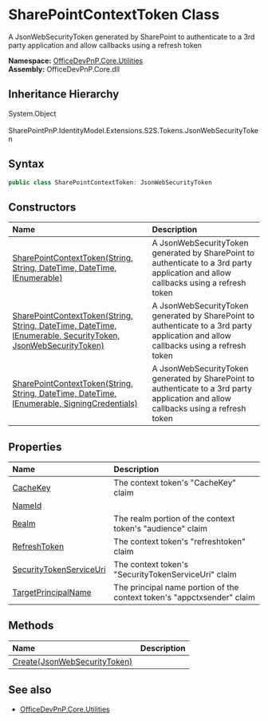 # SharePointContextToken Class
 A JsonWebSecurityToken generated by SharePoint to authenticate to a 3rd party application and allow callbacks using a refresh token   

**Namespace:** [OfficeDevPnP.Core.Utilities](OfficeDevPnP.Core.Utilities.md)  
**Assembly:** OfficeDevPnP.Core.dll  
## Inheritance Hierarchy
System.Object  
&ensp;SharePointPnP.IdentityModel.Extensions.S2S.Tokens.JsonWebSecurityToken  
## Syntax
```C#
public class SharePointContextToken: JsonWebSecurityToken
```
## Constructors
|**Name**|**Description**|
|:-----|:-----|
| [SharePointContextToken(String, String, DateTime, DateTime, IEnumerable<JsonWebTokenClaim>)](OfficeDevPnP.Core.Utilities.SharePointContextToken.ctor1.md) |  A JsonWebSecurityToken generated by SharePoint to authenticate to a 3rd party application and allow callbacks using a refresh token 
| [SharePointContextToken(String, String, DateTime, DateTime, IEnumerable<JsonWebTokenClaim>, SecurityToken, JsonWebSecurityToken)](OfficeDevPnP.Core.Utilities.SharePointContextToken.ctor2.md) |  A JsonWebSecurityToken generated by SharePoint to authenticate to a 3rd party application and allow callbacks using a refresh token 
| [SharePointContextToken(String, String, DateTime, DateTime, IEnumerable<JsonWebTokenClaim>, SigningCredentials)](OfficeDevPnP.Core.Utilities.SharePointContextToken.ctor3.md) |  A JsonWebSecurityToken generated by SharePoint to authenticate to a 3rd party application and allow callbacks using a refresh token 
## Properties
|**Name**|**Description**|
|:-----|:-----|
| [CacheKey](OfficeDevPnP.Core.Utilities.SharePointContextToken.CacheKey.md) | The context token's "CacheKey" claim
| [NameId](OfficeDevPnP.Core.Utilities.SharePointContextToken.NameId.md) | 
| [Realm](OfficeDevPnP.Core.Utilities.SharePointContextToken.Realm.md) | The realm portion of the context token's "audience" claim
| [RefreshToken](OfficeDevPnP.Core.Utilities.SharePointContextToken.RefreshToken.md) | The context token's "refreshtoken" claim
| [SecurityTokenServiceUri](OfficeDevPnP.Core.Utilities.SharePointContextToken.SecurityTokenServiceUri.md) | The context token's "SecurityTokenServiceUri" claim
| [TargetPrincipalName](OfficeDevPnP.Core.Utilities.SharePointContextToken.TargetPrincipalName.md) | The principal name portion of the context token's "appctxsender" claim
## Methods
|**Name**|**Description**|
|:-----|:-----|
| [Create(JsonWebSecurityToken)](OfficeDevPnP.Core.Utilities.SharePointContextToken.34df5d13.md) | 
## See also
- [OfficeDevPnP.Core.Utilities](OfficeDevPnP.Core.Utilities.md)
